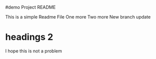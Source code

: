 #demo Project README

This is a simple Readme File
One more
Two more
New branch update

# headings 2
I hope this is not a problem
